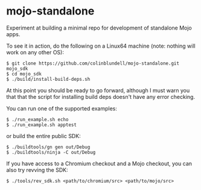 mojo-standalone
===============

Experiment at building a minimal repo for development of standalone Mojo apps.

To see it in action, do the following on a Linux64 machine (note: nothing will work on any other OS):

```
$ git clone https://github.com/colinblundell/mojo-standalone.git mojo_sdk
$ cd mojo_sdk
$ ./build/install-build-deps.sh
```

At this point you should be ready to go forward, although I must warn you that that the script for installing build deps doesn't have any error checking.

You can run one of the supported examples:

```
$ ./run_example.sh echo
$ ./run_example.sh apptest
```

or build the entire public SDK:

```
$ ./buildtools/gn gen out/Debug
$ ./buildtools/ninja -C out/Debug
```
If you have access to a Chromium checkout and a Mojo checkout, you can also try revving the SDK:

```
$ ./tools/rev_sdk.sh <path/to/chromium/src> <path/to/mojo/src>
```
